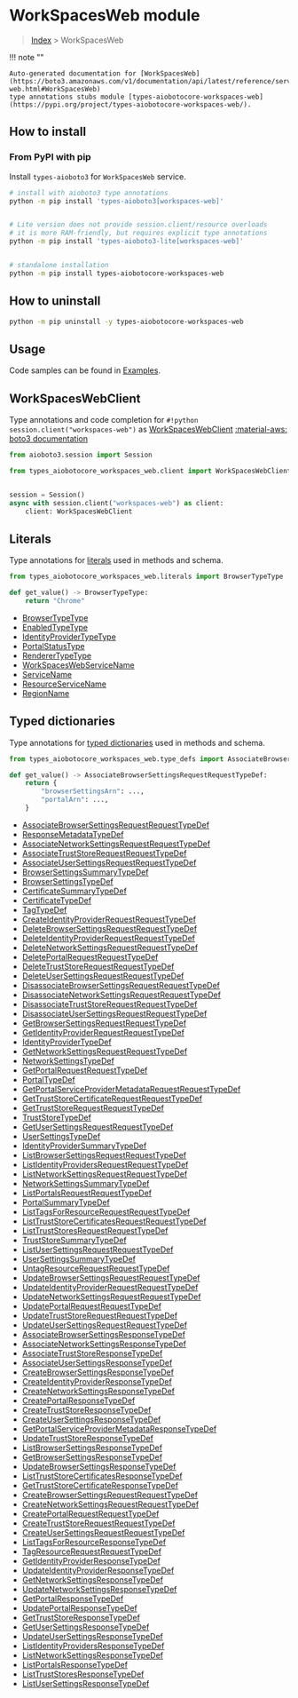 # WorkSpacesWeb module

> [Index](../README.md) > WorkSpacesWeb


!!! note ""

    Auto-generated documentation for [WorkSpacesWeb](https://boto3.amazonaws.com/v1/documentation/api/latest/reference/services/workspaces-web.html#WorkSpacesWeb)
    type annotations stubs module [types-aiobotocore-workspaces-web](https://pypi.org/project/types-aiobotocore-workspaces-web/).

## How to install



### From PyPI with pip

Install `types-aioboto3` for `WorkSpacesWeb` service.

```bash
# install with aioboto3 type annotations
python -m pip install 'types-aioboto3[workspaces-web]'


# Lite version does not provide session.client/resource overloads
# it is more RAM-friendly, but requires explicit type annotations
python -m pip install 'types-aioboto3-lite[workspaces-web]'


# standalone installation
python -m pip install types-aiobotocore-workspaces-web
```



## How to uninstall

```bash
python -m pip uninstall -y types-aiobotocore-workspaces-web
```

## Usage

Code samples can be found in [Examples](./usage.md).

## WorkSpacesWebClient

Type annotations and code completion for  `#!python session.client("workspaces-web")` as [WorkSpacesWebClient](./client.md)
[:material-aws: boto3 documentation](https://boto3.amazonaws.com/v1/documentation/api/latest/reference/services/workspaces-web.html#WorkSpacesWeb.Client)

```python title="Usage example"
from aioboto3.session import Session

from types_aiobotocore_workspaces_web.client import WorkSpacesWebClient


session = Session()
async with session.client("workspaces-web") as client:
    client: WorkSpacesWebClient
```








## Literals

Type annotations for [literals](./literals.md) used in methods and schema.

```python title="Usage example"
from types_aiobotocore_workspaces_web.literals import BrowserTypeType

def get_value() -> BrowserTypeType:
    return "Chrome"
```

- [BrowserTypeType](./literals.md#browsertypetype)
- [EnabledTypeType](./literals.md#enabledtypetype)
- [IdentityProviderTypeType](./literals.md#identityprovidertypetype)
- [PortalStatusType](./literals.md#portalstatustype)
- [RendererTypeType](./literals.md#renderertypetype)
- [WorkSpacesWebServiceName](./literals.md#workspaceswebservicename)
- [ServiceName](./literals.md#servicename)
- [ResourceServiceName](./literals.md#resourceservicename)
- [RegionName](./literals.md#regionname)




## Typed dictionaries

Type annotations for [typed dictionaries](./type_defs.md) used in methods and schema.

```python title="Usage example"
from types_aiobotocore_workspaces_web.type_defs import AssociateBrowserSettingsRequestRequestTypeDef

def get_value() -> AssociateBrowserSettingsRequestRequestTypeDef:
    return {
        "browserSettingsArn": ...,
        "portalArn": ...,
    }
```

- [AssociateBrowserSettingsRequestRequestTypeDef](./type_defs.md#associatebrowsersettingsrequestrequesttypedef)
- [ResponseMetadataTypeDef](./type_defs.md#responsemetadatatypedef)
- [AssociateNetworkSettingsRequestRequestTypeDef](./type_defs.md#associatenetworksettingsrequestrequesttypedef)
- [AssociateTrustStoreRequestRequestTypeDef](./type_defs.md#associatetruststorerequestrequesttypedef)
- [AssociateUserSettingsRequestRequestTypeDef](./type_defs.md#associateusersettingsrequestrequesttypedef)
- [BrowserSettingsSummaryTypeDef](./type_defs.md#browsersettingssummarytypedef)
- [BrowserSettingsTypeDef](./type_defs.md#browsersettingstypedef)
- [CertificateSummaryTypeDef](./type_defs.md#certificatesummarytypedef)
- [CertificateTypeDef](./type_defs.md#certificatetypedef)
- [TagTypeDef](./type_defs.md#tagtypedef)
- [CreateIdentityProviderRequestRequestTypeDef](./type_defs.md#createidentityproviderrequestrequesttypedef)
- [DeleteBrowserSettingsRequestRequestTypeDef](./type_defs.md#deletebrowsersettingsrequestrequesttypedef)
- [DeleteIdentityProviderRequestRequestTypeDef](./type_defs.md#deleteidentityproviderrequestrequesttypedef)
- [DeleteNetworkSettingsRequestRequestTypeDef](./type_defs.md#deletenetworksettingsrequestrequesttypedef)
- [DeletePortalRequestRequestTypeDef](./type_defs.md#deleteportalrequestrequesttypedef)
- [DeleteTrustStoreRequestRequestTypeDef](./type_defs.md#deletetruststorerequestrequesttypedef)
- [DeleteUserSettingsRequestRequestTypeDef](./type_defs.md#deleteusersettingsrequestrequesttypedef)
- [DisassociateBrowserSettingsRequestRequestTypeDef](./type_defs.md#disassociatebrowsersettingsrequestrequesttypedef)
- [DisassociateNetworkSettingsRequestRequestTypeDef](./type_defs.md#disassociatenetworksettingsrequestrequesttypedef)
- [DisassociateTrustStoreRequestRequestTypeDef](./type_defs.md#disassociatetruststorerequestrequesttypedef)
- [DisassociateUserSettingsRequestRequestTypeDef](./type_defs.md#disassociateusersettingsrequestrequesttypedef)
- [GetBrowserSettingsRequestRequestTypeDef](./type_defs.md#getbrowsersettingsrequestrequesttypedef)
- [GetIdentityProviderRequestRequestTypeDef](./type_defs.md#getidentityproviderrequestrequesttypedef)
- [IdentityProviderTypeDef](./type_defs.md#identityprovidertypedef)
- [GetNetworkSettingsRequestRequestTypeDef](./type_defs.md#getnetworksettingsrequestrequesttypedef)
- [NetworkSettingsTypeDef](./type_defs.md#networksettingstypedef)
- [GetPortalRequestRequestTypeDef](./type_defs.md#getportalrequestrequesttypedef)
- [PortalTypeDef](./type_defs.md#portaltypedef)
- [GetPortalServiceProviderMetadataRequestRequestTypeDef](./type_defs.md#getportalserviceprovidermetadatarequestrequesttypedef)
- [GetTrustStoreCertificateRequestRequestTypeDef](./type_defs.md#gettruststorecertificaterequestrequesttypedef)
- [GetTrustStoreRequestRequestTypeDef](./type_defs.md#gettruststorerequestrequesttypedef)
- [TrustStoreTypeDef](./type_defs.md#truststoretypedef)
- [GetUserSettingsRequestRequestTypeDef](./type_defs.md#getusersettingsrequestrequesttypedef)
- [UserSettingsTypeDef](./type_defs.md#usersettingstypedef)
- [IdentityProviderSummaryTypeDef](./type_defs.md#identityprovidersummarytypedef)
- [ListBrowserSettingsRequestRequestTypeDef](./type_defs.md#listbrowsersettingsrequestrequesttypedef)
- [ListIdentityProvidersRequestRequestTypeDef](./type_defs.md#listidentityprovidersrequestrequesttypedef)
- [ListNetworkSettingsRequestRequestTypeDef](./type_defs.md#listnetworksettingsrequestrequesttypedef)
- [NetworkSettingsSummaryTypeDef](./type_defs.md#networksettingssummarytypedef)
- [ListPortalsRequestRequestTypeDef](./type_defs.md#listportalsrequestrequesttypedef)
- [PortalSummaryTypeDef](./type_defs.md#portalsummarytypedef)
- [ListTagsForResourceRequestRequestTypeDef](./type_defs.md#listtagsforresourcerequestrequesttypedef)
- [ListTrustStoreCertificatesRequestRequestTypeDef](./type_defs.md#listtruststorecertificatesrequestrequesttypedef)
- [ListTrustStoresRequestRequestTypeDef](./type_defs.md#listtruststoresrequestrequesttypedef)
- [TrustStoreSummaryTypeDef](./type_defs.md#truststoresummarytypedef)
- [ListUserSettingsRequestRequestTypeDef](./type_defs.md#listusersettingsrequestrequesttypedef)
- [UserSettingsSummaryTypeDef](./type_defs.md#usersettingssummarytypedef)
- [UntagResourceRequestRequestTypeDef](./type_defs.md#untagresourcerequestrequesttypedef)
- [UpdateBrowserSettingsRequestRequestTypeDef](./type_defs.md#updatebrowsersettingsrequestrequesttypedef)
- [UpdateIdentityProviderRequestRequestTypeDef](./type_defs.md#updateidentityproviderrequestrequesttypedef)
- [UpdateNetworkSettingsRequestRequestTypeDef](./type_defs.md#updatenetworksettingsrequestrequesttypedef)
- [UpdatePortalRequestRequestTypeDef](./type_defs.md#updateportalrequestrequesttypedef)
- [UpdateTrustStoreRequestRequestTypeDef](./type_defs.md#updatetruststorerequestrequesttypedef)
- [UpdateUserSettingsRequestRequestTypeDef](./type_defs.md#updateusersettingsrequestrequesttypedef)
- [AssociateBrowserSettingsResponseTypeDef](./type_defs.md#associatebrowsersettingsresponsetypedef)
- [AssociateNetworkSettingsResponseTypeDef](./type_defs.md#associatenetworksettingsresponsetypedef)
- [AssociateTrustStoreResponseTypeDef](./type_defs.md#associatetruststoreresponsetypedef)
- [AssociateUserSettingsResponseTypeDef](./type_defs.md#associateusersettingsresponsetypedef)
- [CreateBrowserSettingsResponseTypeDef](./type_defs.md#createbrowsersettingsresponsetypedef)
- [CreateIdentityProviderResponseTypeDef](./type_defs.md#createidentityproviderresponsetypedef)
- [CreateNetworkSettingsResponseTypeDef](./type_defs.md#createnetworksettingsresponsetypedef)
- [CreatePortalResponseTypeDef](./type_defs.md#createportalresponsetypedef)
- [CreateTrustStoreResponseTypeDef](./type_defs.md#createtruststoreresponsetypedef)
- [CreateUserSettingsResponseTypeDef](./type_defs.md#createusersettingsresponsetypedef)
- [GetPortalServiceProviderMetadataResponseTypeDef](./type_defs.md#getportalserviceprovidermetadataresponsetypedef)
- [UpdateTrustStoreResponseTypeDef](./type_defs.md#updatetruststoreresponsetypedef)
- [ListBrowserSettingsResponseTypeDef](./type_defs.md#listbrowsersettingsresponsetypedef)
- [GetBrowserSettingsResponseTypeDef](./type_defs.md#getbrowsersettingsresponsetypedef)
- [UpdateBrowserSettingsResponseTypeDef](./type_defs.md#updatebrowsersettingsresponsetypedef)
- [ListTrustStoreCertificatesResponseTypeDef](./type_defs.md#listtruststorecertificatesresponsetypedef)
- [GetTrustStoreCertificateResponseTypeDef](./type_defs.md#gettruststorecertificateresponsetypedef)
- [CreateBrowserSettingsRequestRequestTypeDef](./type_defs.md#createbrowsersettingsrequestrequesttypedef)
- [CreateNetworkSettingsRequestRequestTypeDef](./type_defs.md#createnetworksettingsrequestrequesttypedef)
- [CreatePortalRequestRequestTypeDef](./type_defs.md#createportalrequestrequesttypedef)
- [CreateTrustStoreRequestRequestTypeDef](./type_defs.md#createtruststorerequestrequesttypedef)
- [CreateUserSettingsRequestRequestTypeDef](./type_defs.md#createusersettingsrequestrequesttypedef)
- [ListTagsForResourceResponseTypeDef](./type_defs.md#listtagsforresourceresponsetypedef)
- [TagResourceRequestRequestTypeDef](./type_defs.md#tagresourcerequestrequesttypedef)
- [GetIdentityProviderResponseTypeDef](./type_defs.md#getidentityproviderresponsetypedef)
- [UpdateIdentityProviderResponseTypeDef](./type_defs.md#updateidentityproviderresponsetypedef)
- [GetNetworkSettingsResponseTypeDef](./type_defs.md#getnetworksettingsresponsetypedef)
- [UpdateNetworkSettingsResponseTypeDef](./type_defs.md#updatenetworksettingsresponsetypedef)
- [GetPortalResponseTypeDef](./type_defs.md#getportalresponsetypedef)
- [UpdatePortalResponseTypeDef](./type_defs.md#updateportalresponsetypedef)
- [GetTrustStoreResponseTypeDef](./type_defs.md#gettruststoreresponsetypedef)
- [GetUserSettingsResponseTypeDef](./type_defs.md#getusersettingsresponsetypedef)
- [UpdateUserSettingsResponseTypeDef](./type_defs.md#updateusersettingsresponsetypedef)
- [ListIdentityProvidersResponseTypeDef](./type_defs.md#listidentityprovidersresponsetypedef)
- [ListNetworkSettingsResponseTypeDef](./type_defs.md#listnetworksettingsresponsetypedef)
- [ListPortalsResponseTypeDef](./type_defs.md#listportalsresponsetypedef)
- [ListTrustStoresResponseTypeDef](./type_defs.md#listtruststoresresponsetypedef)
- [ListUserSettingsResponseTypeDef](./type_defs.md#listusersettingsresponsetypedef)


